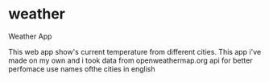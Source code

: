 # weather
Weather App

This web app show's current temperature from different cities. This app i've made on my own and i took data from openweathermap.org api
for better perfomace use names ofthe cities in english
